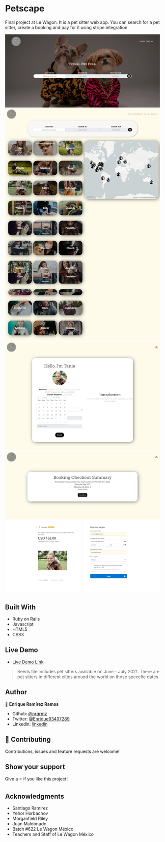 # Petscape

Final project at Le Wagon. It is a pet sitter web app. You can search for a pet sitter, create a booking and pay for it using stripe integration.

![screenshot](app/assets/images/petscape1.png)
![screenshot](app/assets/images/petscape2.png)
![screenshot](app/assets/images/petscape3.png)
![screenshot](app/assets/images/petscape4.png)
![screenshot](app/assets/images/petscape5.png)

## Built With

- Ruby on Rails
- Javascript
- HTML5
- CSS3

## Live Demo

- [Live Demo Link](http://www.petscape.club/)
> Seeds file includes pet sitters available on June - July 2021. There are pet sitters in different cities around the world on those specefic dates.

## Author

👤 **Enrique Ramírez Ramos**

- Github: [@nrqrmz]( https://github.com/nrqrmz)
- Twitter: [@Enrique93407289 ](https://twitter.com/Enrique93407289)
- Linkedin: [linkedin](https://www.linkedin.com/in/enrique-ramirez-6157b11aa/)

## 🤝 Contributing

Contributions, issues and feature requests are welcome!

## Show your support

Give a ⭐️ if you like this project!

## Acknowledgments

- Santiago Ramírez
- Yehor Horbachov
- Morganfield Riley
- Juan Maldonado
- Batch #622 Le Wagon México
- Teachers and Staff of Le Wagon México
